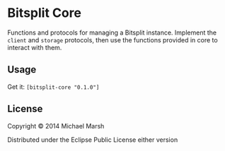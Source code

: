 # Bitsplit Core

Functions and protocols for managing a Bitsplit instance. Implement the `client` and `storage` protocols, then use the functions provided in core to interact with them.

## Usage

Get it: `[bitsplit-core "0.1.0"]`

## License

Copyright © 2014 Michael Marsh

Distributed under the Eclipse Public License either version
